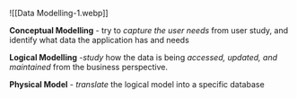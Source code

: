 ![[Data Modelling-1.webp]]

**Conceptual Modelling** - try to *capture the user needs* from user study, and identify what data the application has and needs

**Logical Modelling** -*study* how the data is being *accessed, updated, and maintained* from the business perspective.

**Physical Model** - *translate* the logical model into a specific database

